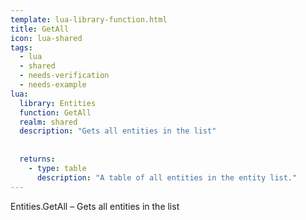 ```yaml
---
template: lua-library-function.html
title: GetAll
icon: lua-shared
tags:
  - lua
  - shared
  - needs-verification
  - needs-example
lua:
  library: Entities
  function: GetAll
  realm: shared
  description: "Gets all entities in the list"
  
  
  returns:
    - type: table
      description: "A table of all entities in the entity list."
---
```


<div class="lua__search__keywords">
Entities.GetAll &#x2013; Gets all entities in the list
</div>
